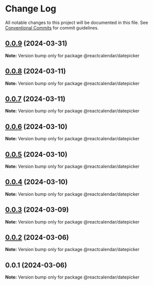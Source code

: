 # Change Log

All notable changes to this project will be documented in this file.
See [Conventional Commits](https://conventionalcommits.org) for commit guidelines.

## [0.0.9](https://github.com/ahmedalatawi/calendar/compare/@reactcalendar/datepicker@0.0.8...@reactcalendar/datepicker@0.0.9) (2024-03-31)

**Note:** Version bump only for package @reactcalendar/datepicker





## [0.0.8](https://github.com/ahmedalatawi/calendar/compare/@reactcalendar/datepicker@0.0.7...@reactcalendar/datepicker@0.0.8) (2024-03-11)

**Note:** Version bump only for package @reactcalendar/datepicker





## [0.0.7](https://github.com/ahmedalatawi/calendar/compare/@reactcalendar/datepicker@0.0.6...@reactcalendar/datepicker@0.0.7) (2024-03-11)

**Note:** Version bump only for package @reactcalendar/datepicker





## [0.0.6](https://github.com/ahmedalatawi/calendar/compare/@reactcalendar/datepicker@0.0.5...@reactcalendar/datepicker@0.0.6) (2024-03-10)

**Note:** Version bump only for package @reactcalendar/datepicker





## [0.0.5](https://github.com/ahmedalatawi/calendar/compare/@reactcalendar/datepicker@0.0.4...@reactcalendar/datepicker@0.0.5) (2024-03-10)

**Note:** Version bump only for package @reactcalendar/datepicker





## [0.0.4](https://github.com/ahmedalatawi/calendar/compare/@reactcalendar/datepicker@0.0.3...@reactcalendar/datepicker@0.0.4) (2024-03-10)

**Note:** Version bump only for package @reactcalendar/datepicker





## [0.0.3](https://github.com/ahmedalatawi/calendar/compare/@reactcalendar/datepicker@0.0.2...@reactcalendar/datepicker@0.0.3) (2024-03-09)

**Note:** Version bump only for package @reactcalendar/datepicker





## [0.0.2](https://github.com/ahmedalatawi/calendar/compare/@reactcalendar/datepicker@0.0.1...@reactcalendar/datepicker@0.0.2) (2024-03-06)

**Note:** Version bump only for package @reactcalendar/datepicker





## 0.0.1 (2024-03-06)

**Note:** Version bump only for package @reactcalendar/datepicker
